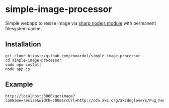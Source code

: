 # simple-image-processor

Simple webapp to resize image via [sharp nodejs module](https://github.com/lovell/sharp) with permanent filesystem cache.


## Installation

	git clone https://github.com/eonardol/simple-image-processor
	cd simple-image-processor
	sudo npm install
	node app.js



## Example

	http://localhost:3000/getimage?comName=resize&width=300&srcUrl=http://cdn.akc.org/akcdoglovers/Pug_hero.jpg
